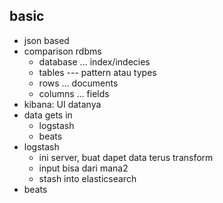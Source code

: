 ## basic
- json based
- comparison rdbms
    - database ... index/indecies
    - tables --- pattern atau types
    - rows ... documents
    - columns ... fields
- kibana: UI datanya
- data gets in
    - logstash
    - beats
- logstash 
    - ini server, buat dapet data terus transform
    - input bisa dari mana2
    - stash into elasticsearch
- beats

